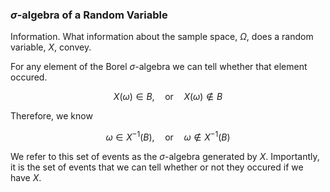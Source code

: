 ### $\sigma$-algebra of a Random Variable

Information. What information about the sample space, $\Omega$, does a random variable, $X$, convey. 

For any element of the Borel $\sigma$-algebra we can tell whether that element occured. 

$$X(\omega) \in B, \quad \textrm{or} \quad  X(\omega) \notin B$$ 

Therefore, we know 

$$ \omega \in X^{-1}(B), \quad \textrm{or} \quad  \omega \notin X^{-1}(B)$$ 

We refer to this set of events as the $\sigma$-algebra generated by $X$. Importantly, it is the set of events that we can tell whether or not they occured if we have $X$.